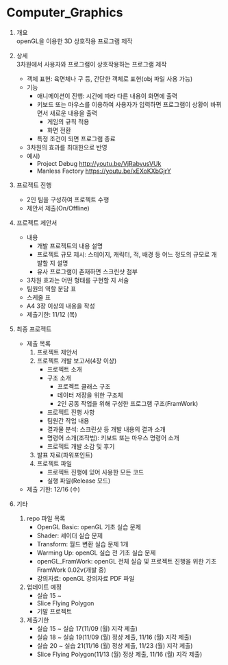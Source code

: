 # Computer_Graphics

1. 개요\
openGL을 이용한 3D 상호작용 프로그램 제작

2. 상세\
	3차원에서 사용자와 프로그램이 상호작용하는 프로그램 제작
	+ 객체 표현: 육면체나 구 등, 간단한 객체로 표현(obj 파일 사용 가능)
	+ 기능
		* 애니메이션이 진행: 시간에 따라 다른 내용이 화면에 출력
		* 키보드 또는 마우스를 이용하여 사용자가 입력하면 프로그램이 상황이 바뀌면서 새로운 내용을 출력
			- 게임의 규칙 적용
			- 화면 전환
		* 특정 조건이 되면 프로그램 종료
	+ 3차원의 효과를 최대한으로 반영
	+ 예시)
		* Project Debug http://youtu.be/VjRabvusVUk
		* Manless Factory https://youtu.be/xEXoKXbGjrY
  
3. 프로젝트 진행
	+ 2인 팀을 구성하여 프로젝트 수행
	+ 제안서 제출(On/Offline)

4. 프로젝트 제안서
	+ 내용
		* 개발 프로젝트의 내용 설명
		* 프로젝트 규모 제시: 스테이지, 캐릭터, 적, 배경 등 어느 정도의 규모로 개발할 지 설명
		* 유사 프로그램이 존재하면 스크린샷 첨부
	+ 3차원 효과는 어떤 형태를 구현할 지 서술
	+ 팀원의 역할 분담 표
	+ 스케줄 표
	+ A4 3장 이상의 내용을 작성
	+ 제출기한: 11/12 (목)

5. 최종 프로젝트
	+ 제출 목록
		1. 프로젝트 제안서
		2. 프로젝트 개발 보고서(4장 이상)
			+ 프로젝트 소개
			+ 구조 소개
				* 프로젝트 클래스 구조
				* 데이터 저장을 위한 구조체
				* 2인 공동 작업을 위해 구성한 프로그램 구조(FramWork)
			+ 프로젝트 진행 사항
			+ 팀원간 작업 내용
			+ 결과물 분석: 스크린샷 등 개발 내용의 결과 소개
			+ 명령어 소개(조작법): 키보드 또는 마우스 명령어 소개
			+ 프로젝트 개발 소감 및 후기
		3. 발표 자료(파워포인트)
		4. 프로젝트 파일
			+ 프로젝트 진행에 있어 사용한 모든 코드
			+ 실행 파일(Release 모드)
	+ 제출 기한: 12/16 (수)
  
6. 기타
	1. repo 파일 목록
		+ OpenGL Basic: openGL 기초 실습 문제
		+ Shader: 셰이더 실습 문제
		+ Transform: 월드 변환 실습 문제 1개
		+ Warming Up: openGL 실습 전 기초 실습 문제
		+ openGL_FramWork: openGL 전체 실습 및 프로젝트 진행을 위한 기초 FramWork 0.02v(개발 중)
		+ 강의자료: openGL 강의자료 PDF 파일
	2. 업데이트 예정
		+ 실습 15 ~ 
		+ Slice Flying Polygon
		+ 기말 프로젝트  
	3. 제출기한
		+ 실습 15 ~ 실습 17(11/09 (월) 지각 제출)
		+ 실습 18 ~ 실습 19(11/09 (월) 정상 제출, 11/16 (월) 지각 제출)
		+ 실습 20 ~ 실습 21(11/16 (월) 정상 제출, 11/23 (월) 지각 제출)
		+ Slice Flying Polygon(11/13 (월) 정상 제출, 11/16 (월) 지각 제출)
